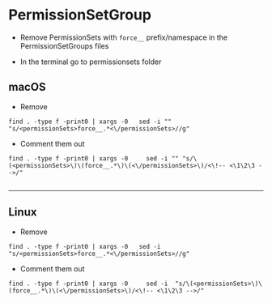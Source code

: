 # PermissionSetGroup

- Remove PermissionSets with ```force__``` prefix/namespace in the PermissionSetGroups files

- In the terminal go to permissionsets folder

## macOS
- Remove
```
find . -type f -print0 | xargs -0   sed -i ""   "s/<permissionSets>force__.*<\/permissionSets>//g"

```

- Comment them out
```
find . -type f -print0 | xargs -0     sed -i "" "s/\(<permissionSets>\)\(force__.*\)\(<\/permissionSets>\)/<\!-- <\1\2\3 -->/"


```
---

## Linux
- Remove
```
find . -type f -print0 | xargs -0   sed -i    "s/<permissionSets>force__.*<\/permissionSets>//g"

```
- Comment them out
```
find . -type f -print0 | xargs -0     sed -i  "s/\(<permissionSets>\)\(force__.*\)\(<\/permissionSets>\)/<\!-- <\1\2\3 -->/"

```

